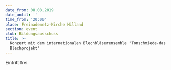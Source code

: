 ```yaml
---
date_from: 08.08.2019
date_until: ''
time_from: '20:00'
place: Freinademetz-Kirche Milland
section: event
club: Bildungsausschuss
title: >-
  Konzert mit dem internationalen Blechbläserensemble "Tonschmiede-das
  Blechprojekt"
---
```

Eintritt frei.
